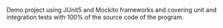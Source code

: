 Demo project using JUnit5 and Mockito frameworks and covering unit and integration tests with 100% of the source code of the program.